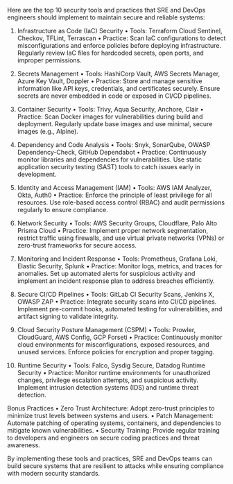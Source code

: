 Here are the top 10 security tools and practices that SRE and DevOps engineers should implement to maintain secure and reliable systems:

1. Infrastructure as Code (IaC) Security
    • Tools: Terraform Cloud Sentinel, Checkov, TFLint, Terrascan
    • Practice: Scan IaC configurations to detect misconfigurations and enforce policies before deploying infrastructure. Regularly review IaC files for hardcoded secrets, open ports, and improper permissions.

2. Secrets Management
    • Tools: HashiCorp Vault, AWS Secrets Manager, Azure Key Vault, Doppler
    • Practice: Store and manage sensitive information like API keys, credentials, and certificates securely. Ensure secrets are never embedded in code or exposed in CI/CD pipelines.

3. Container Security
    • Tools: Trivy, Aqua Security, Anchore, Clair
    • Practice: Scan Docker images for vulnerabilities during build and deployment. Regularly update base images and use minimal, secure images (e.g., Alpine).

4. Dependency and Code Analysis
    • Tools: Snyk, SonarQube, OWASP Dependency-Check, GitHub Dependabot
    • Practice: Continuously monitor libraries and dependencies for vulnerabilities. Use static application security testing (SAST) tools to catch issues early in development.

5. Identity and Access Management (IAM)
    • Tools: AWS IAM Analyzer, Okta, Auth0
    • Practice: Enforce the principle of least privilege for all resources. Use role-based access control (RBAC) and audit permissions regularly to ensure compliance.

6. Network Security
    • Tools: AWS Security Groups, Cloudflare, Palo Alto Prisma Cloud
    • Practice: Implement proper network segmentation, restrict traffic using firewalls, and use virtual private networks (VPNs) or zero-trust frameworks for secure access.

7. Monitoring and Incident Response
    • Tools: Prometheus, Grafana Loki, Elastic Security, Splunk
    • Practice: Monitor logs, metrics, and traces for anomalies. Set up automated alerts for suspicious activity and implement an incident response plan to address breaches efficiently.

8. Secure CI/CD Pipelines
    • Tools: GitLab CI Security Scans, Jenkins X, OWASP ZAP
    • Practice: Integrate security scans into CI/CD pipelines. Implement pre-commit hooks, automated testing for vulnerabilities, and artifact signing to validate integrity.

9. Cloud Security Posture Management (CSPM)
    • Tools: Prowler, CloudGuard, AWS Config, GCP Forseti
    • Practice: Continuously monitor cloud environments for misconfigurations, exposed resources, and unused services. Enforce policies for encryption and proper tagging.

10. Runtime Security
    • Tools: Falco, Sysdig Secure, Datadog Runtime Security
    • Practice: Monitor runtime environments for unauthorized changes, privilege escalation attempts, and suspicious activity. Implement intrusion detection systems (IDS) and runtime threat detection.


Bonus Practices
    • Zero Trust Architecture: Adopt zero-trust principles to minimize trust levels between systems and users.
    • Patch Management: Automate patching of operating systems, containers, and dependencies to mitigate known vulnerabilities.
    • Security Training: Provide regular training to developers and engineers on secure coding practices and threat awareness.
    
By implementing these tools and practices, SRE and DevOps teams can build secure systems that are resilient to attacks while ensuring compliance with modern security standards.

